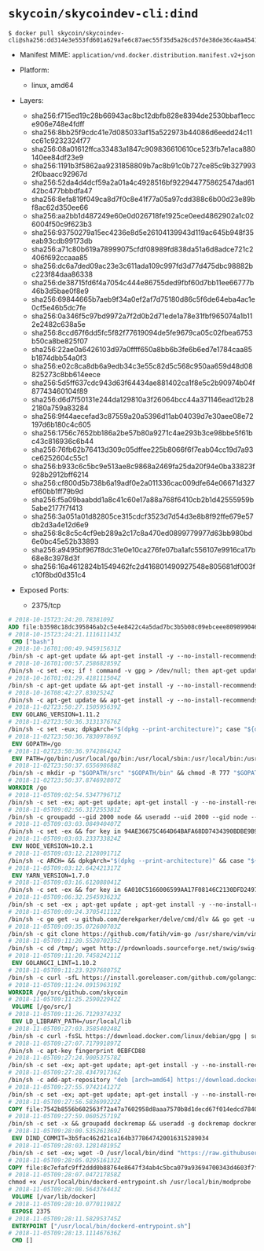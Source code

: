 # `skycoin/skycoindev-cli:dind`

```console
$ docker pull skycoin/skycoindev-cli@sha256:dd314e3e553fd601a629afe6c87aec55f35d5a26cd57de38de36c4aa4541d6a8
```

- Manifest MIME: `application/vnd.docker.distribution.manifest.v2+json`

- Platform: 
	- linux, amd64

- Layers:
	- sha256:f715ed19c28b66943ac8bc12dbfb828e8394de2530bbaf1ecce906e748e4fdff
	- sha256:8bb25f9cdc41e7d085033af15a522973b44086d6eedd24c11cc61c9232324f77
	- sha256:08a01612ffca33483a1847c909836610610ce523fb7e1aca880140ee84df23e9
	- sha256:1191b3f5862aa9231858809b7ac8b91c0b727ce85c9b3279932f0baacc92967d
	- sha256:52da4d4dcf59a2a01a4c4928516bf922944775862547dad6142bc477bbbdfa47
	- sha256:8efa819f049ca8d7f0c8e41f77a05a97cdd388c6b00d23e89bf8ac62d350ee66
	- sha256:aa2bb1d487249e60e0d026718fe1925ce0eed4862902a1c026004f50c9f623b3
	- sha256:93750279a15ec4236e8d5e26104139943d119ac645b948f35eab93cdb99173db
	- sha256:a71c80b619a78999075cfdf08989fd838da51a6d8adce721c2406f692ccaaa85
	- sha256:dc6a7ded09ac23e3c611ada109c997fd3d77d475dbc98882bc223f84daa86338
	- sha256:de38715fd6f4a7054c444e86755ded9fbf60d7bb11ee66777b46b3d5bae0f8e9
	- sha256:69844665b7aeb9f34a0ef2af7d75180d86c5f6de64eba4ac1e0cf5e46b5dc7fe
	- sha256:0a346f5c97bd9972a7f2d0b2d71ede1a78e31fbf965074a1b112e2482c638a5e
	- sha256:8ccd67f6dd5fc5f82f77619094de5fe9679ca05c02fbea6753b50ca8be825f07
	- sha256:22ae0a6426103d97a0ffff650a8bb6b3fe6b6ed7e1784caa85b1874dbb54a0f3
	- sha256:e02c8ca8db6a9edb34c3e55c82d5c568c950aa659d48d08825273c8bb614eece
	- sha256:5d5ff637cdc943d63f64434ae881402ca1f8e5c2b90974b04f87743460104f89
	- sha256:d6d7f50131e244da129810a3f26064bcc44a371146ead12b282180a759a83284
	- sha256:9f44aecefad3c87559a20a5396d11ab04039d7e30aee08e72197d6b180c4c605
	- sha256:1756c7652bb186a2be57b80a9271c4ae293b3ce98bbe5f61bc43c816936c6b44
	- sha256:76fb62b76413d309c05dffee225b8066f6f7eab04cc19d7a93ce6252604c55c1
	- sha256:b933c6c5bc9e513ae8c9868a2469fa25da20f94e0ba33823f928b2912bff6214
	- sha256:cf800d5b738b6a19adf0e2a011336cac009dfe64e06671d327ef60bb1ff79b9d
	- sha256:f5a09baabdd1a8c41c60e17a88a768f6410cb2b1d42555959b5abe2177f7f413
	- sha256:3a051a01d82805ce315cdcf3523d7d54d3e8b8f92ffe679e57db2d3a4e12d6e9
	- sha256:8c8c5c4cf9eb289a2c17c8a470ed0899779977d63bb980bd6e0bc45e52b33893
	- sha256:a9495bf967f8dc31e0e10ca276fe07ba1afc556107e9916ca17b68e8c3978d3f
	- sha256:16a4612824b1549462fc2d416801490927548e805681df003fc10f8bd0d351c4

- Exposed Ports:
	- 2375/tcp

```dockerfile
# 2018-10-15T23:24:20.7838109Z
ADD file:b3598c18dc395846ab2c5e4e8422c4a5dad7bc3b5b08c09ebceee80989904641 in / 
# 2018-10-15T23:24:21.111611143Z
 CMD ["bash"]
# 2018-10-16T01:00:49.945915631Z
/bin/sh -c apt-get update && apt-get install -y --no-install-recommends ca-certificates curl netbase wget && rm -rf /var/lib/apt/lists/*
# 2018-10-16T01:00:57.258682859Z
/bin/sh -c set -ex; if ! command -v gpg > /dev/null; then apt-get update; apt-get install -y --no-install-recommends gnupg dirmngr ; rm -rf /var/lib/apt/lists/*; fi
# 2018-10-16T01:01:29.418111504Z
/bin/sh -c apt-get update && apt-get install -y --no-install-recommends bzr git mercurial openssh-client subversion procps && rm -rf /var/lib/apt/lists/*
# 2018-10-16T08:42:27.8302524Z
/bin/sh -c apt-get update && apt-get install -y --no-install-recommends g++ gcc libc6-dev make pkg-config && rm -rf /var/lib/apt/lists/*
# 2018-11-02T23:50:27.150595639Z
 ENV GOLANG_VERSION=1.11.2
# 2018-11-02T23:50:36.313137676Z
/bin/sh -c set -eux; dpkgArch="$(dpkg --print-architecture)"; case "${dpkgArch##*-}" in amd64) goRelArch='linux-amd64'; goRelSha256='1dfe664fa3d8ad714bbd15a36627992effd150ddabd7523931f077b3926d736d' ;; armhf) goRelArch='linux-armv6l'; goRelSha256='b9d16a8eb1f7b8fdadd27232f6300aa8b4427e5e4cb148c4be4089db8fb56429' ;; arm64) goRelArch='linux-arm64'; goRelSha256='98a42b9b8d3bacbcc6351a1e39af52eff582d0bc3ac804cd5a97ce497dd84026' ;; i386) goRelArch='linux-386'; goRelSha256='e74f2f37b43b9b1bcf18008a11e0efb8921b41dff399a4f48ac09a4f25729881' ;; ppc64el) goRelArch='linux-ppc64le'; goRelSha256='23291935a299fdfde4b6a988ce3faa0c7a498aab6d56bbafbf1e7476468529a3' ;; s390x) goRelArch='linux-s390x'; goRelSha256='a67ef820ef8cfecc8d68c69dd5bf513aaf647c09b6605570af425bf5fe8a32f0' ;; *) goRelArch='src'; goRelSha256='042fba357210816160341f1002440550e952eb12678f7c9e7e9d389437942550'; echo >&2; echo >&2 "warning: current architecture ($dpkgArch) does not have a corresponding Go binary release; will be building from source"; echo >&2 ;; esac; url="https://golang.org/dl/go${GOLANG_VERSION}.${goRelArch}.tar.gz"; wget -O go.tgz "$url"; echo "${goRelSha256} *go.tgz" | sha256sum -c -; tar -C /usr/local -xzf go.tgz; rm go.tgz; if [ "$goRelArch" = 'src' ]; then echo >&2; echo >&2 'error: UNIMPLEMENTED'; echo >&2 'TODO install golang-any from jessie-backports for GOROOT_BOOTSTRAP (and uninstall after build)'; echo >&2; exit 1; fi; export PATH="/usr/local/go/bin:$PATH"; go version
# 2018-11-02T23:50:36.783097869Z
 ENV GOPATH=/go
# 2018-11-02T23:50:36.974286424Z
 ENV PATH=/go/bin:/usr/local/go/bin:/usr/local/sbin:/usr/local/bin:/usr/sbin:/usr/bin:/sbin:/bin
# 2018-11-02T23:50:37.655698688Z
/bin/sh -c mkdir -p "$GOPATH/src" "$GOPATH/bin" && chmod -R 777 "$GOPATH"
# 2018-11-02T23:50:37.874692807Z
WORKDIR /go
# 2018-11-05T09:02:54.534779671Z
/bin/sh -c set -ex; apt-get update; apt-get install -y --no-install-recommends autoconf automake bzip2 dpkg-dev file g++ gcc imagemagick libbz2-dev libc6-dev libcurl4-openssl-dev libdb-dev libevent-dev libffi-dev libgdbm-dev libgeoip-dev libglib2.0-dev libjpeg-dev libkrb5-dev liblzma-dev libmagickcore-dev libmagickwand-dev libncurses5-dev libncursesw5-dev libpng-dev libpq-dev libreadline-dev libsqlite3-dev libssl-dev libtool libwebp-dev libxml2-dev libxslt-dev libyaml-dev make patch xz-utils zlib1g-dev build-essential ; apt-get clean; rm -rf /var/lib/apt/lists/*
# 2018-11-05T09:02:56.317255381Z
/bin/sh -c groupadd --gid 2000 node && useradd --uid 2000 --gid node --shell /bin/bash --create-home node
# 2018-11-05T09:03:03.084940407Z
/bin/sh -c set -ex && for key in 94AE36675C464D64BAFA68DD7434390BDBE9B9C5 FD3A5288F042B6850C66B31F09FE44734EB7990E 71DCFD284A79C3B38668286BC97EC7A07EDE3FC1 DD8F2338BAE7501E3DD5AC78C273792F7D83545D C4F0DFFF4E8C1A8236409D08E73BC641CC11F4C8 B9AE9905FFD7803F25714661B63B535A4C206CA9 56730D5401028683275BD23C23EFEFE93C4CFFFE 77984A986EBC2AA786BC0F66B01FBB92821C587A ; do gpg --keyserver hkp://p80.pool.sks-keyservers.net:80 --recv-keys "$key" || gpg --keyserver hkp://ipv4.pool.sks-keyservers.net --recv-keys "$key" || gpg --keyserver hkp://pgp.mit.edu:80 --recv-keys "$key" ; done
# 2018-11-05T09:03:03.233733824Z
 ENV NODE_VERSION=10.2.1
# 2018-11-05T09:03:12.212809171Z
/bin/sh -c ARCH= && dpkgArch="$(dpkg --print-architecture)" && case "${dpkgArch##*-}" in amd64) ARCH='x64';; ppc64el) ARCH='ppc64le';; s390x) ARCH='s390x';; arm64) ARCH='arm64';; armhf) ARCH='armv7l';; i386) ARCH='x86';; *) echo "unsupported architecture"; exit 1 ;; esac && curl -fsSLO --compressed "https://nodejs.org/dist/v$NODE_VERSION/node-v$NODE_VERSION-linux-$ARCH.tar.xz" && curl -fsSLO --compressed "https://nodejs.org/dist/v$NODE_VERSION/SHASUMS256.txt.asc" && gpg --batch --decrypt --output SHASUMS256.txt SHASUMS256.txt.asc && grep " node-v$NODE_VERSION-linux-$ARCH.tar.xz\$" SHASUMS256.txt | sha256sum -c - && tar -xJf "node-v$NODE_VERSION-linux-$ARCH.tar.xz" -C /usr/local --strip-components=1 --no-same-owner && rm "node-v$NODE_VERSION-linux-$ARCH.tar.xz" SHASUMS256.txt.asc SHASUMS256.txt && ln -s /usr/local/bin/node /usr/local/bin/nodejs
# 2018-11-05T09:03:12.642421317Z
 ENV YARN_VERSION=1.7.0
# 2018-11-05T09:03:16.612088041Z
/bin/sh -c set -ex && for key in 6A010C5166006599AA17F08146C2130DFD2497F5 ; do gpg --keyserver hkp://p80.pool.sks-keyservers.net:80 --recv-keys "$key" || gpg --keyserver hkp://ipv4.pool.sks-keyservers.net --recv-keys "$key" || gpg --keyserver hkp://pgp.mit.edu:80 --recv-keys "$key" ; done && curl -fsSLO --compressed "https://yarnpkg.com/downloads/$YARN_VERSION/yarn-v$YARN_VERSION.tar.gz" && curl -fsSLO --compressed "https://yarnpkg.com/downloads/$YARN_VERSION/yarn-v$YARN_VERSION.tar.gz.asc" && gpg --batch --verify yarn-v$YARN_VERSION.tar.gz.asc yarn-v$YARN_VERSION.tar.gz && mkdir -p /opt && tar -xzf yarn-v$YARN_VERSION.tar.gz -C /opt/ && ln -s /opt/yarn-v$YARN_VERSION/bin/yarn /usr/local/bin/yarn && ln -s /opt/yarn-v$YARN_VERSION/bin/yarnpkg /usr/local/bin/yarnpkg && rm yarn-v$YARN_VERSION.tar.gz.asc yarn-v$YARN_VERSION.tar.gz
# 2018-11-05T09:06:32.254593623Z
/bin/sh -c set -ex ; apt-get update ; apt-get install -y --no-install-recommends cmake libpcre3-dev gdbserver gdb vim less ctags vim-scripts screen sudo doxygen valgrind bsdmainutils texlive-latex-base ; apt-get clean ; rm -rf /var/lib/apt/lists/* ; npm install moxygen -g ; echo 'Installing Criterion ...' ; git clone --recurse-submodules -j8 https://github.com/skycoin/Criterion /go/Criterion ; cd /go/Criterion ; cmake . ; make install ; rm -r /go/Criterion ; echo 'Success nstalling Criterion ...'
# 2018-11-05T09:09:24.370541112Z
/bin/sh -c go get -u github.com/derekparker/delve/cmd/dlv && go get -u github.com/FiloSottile/vendorcheck && go get -u github.com/alecthomas/gometalinter && gometalinter --vendored-linters --install && go get -u github.com/zmb3/gogetdoc && go get -u golang.org/x/tools/cmd/guru && go get -u github.com/davidrjenni/reftools/cmd/fillstruct && go get -u github.com/rogpeppe/godef && go get -u github.com/fatih/motion && go get -u github.com/nsf/gocode && go get -u github.com/jstemmer/gotags && go get -u github.com/josharian/impl && go get -u github.com/fatih/gomodifytags && go get -u github.com/dominikh/go-tools/cmd/keyify && go get -u golang.org/x/tools/cmd/gorename && go get -u github.com/klauspost/asmfmt/cmd/asmfmt && go get -u github.com/vektra/mockery/.../ && go get -u github.com/wadey/gocovmerge && curl https://raw.githubusercontent.com/golang/dep/master/install.sh | sh
# 2018-11-05T09:09:35.072600703Z
/bin/sh -c git clone https://github.com/fatih/vim-go /usr/share/vim/vim80/pack/dev/start/vim-go && git clone https://github.com/tpope/vim-fugitive /usr/share/vim/vim80/pack/dev/start/vim-fugitive && git clone https://github.com/Shougo/vimshell.vim /usr/share/vim/vim80/pack/dev/start/0vimshell && git clone https://github.com/Shougo/vimproc.vim /usr/share/vim/vim80/pack/dev/start/0vimproc && git clone https://github.com/w0rp/ale.git /usr/share/vim/vim80/pack/dev/start/ale && cd /usr/share/vim/vim80/pack/dev/start/0vimproc && make ; git clone https://github.com/iberianpig/tig-explorer.vim.git /tmp/tig-explorer; cp /tmp/tig-explorer/autoload/tig_explorer.vim /usr/share/vim/vim80/autoload; cp /tmp/tig-explorer/plugin/tig_explorer.vim /usr/share/vim/vim80/plugin; rm -rf /tmp/tig-explorer
# 2018-11-05T09:11:20.552070235Z
/bin/sh -c cd /tmp/; wget http://prdownloads.sourceforge.net/swig/swig-3.0.12.tar.gz && tar -zxf swig-3.0.12.tar.gz ; cd swig-3.0.12 ; ./configure --prefix=/usr && make && make install && rm -rf /tmp/swig-*
# 2018-11-05T09:11:20.745824211Z
 ENV GOLANGCI_LINT=1.10.2
# 2018-11-05T09:11:23.929768075Z
/bin/sh -c curl -sfL https://install.goreleaser.com/github.com/golangci/golangci-lint.sh | bash -s -- -b $GOPATH/bin v$GOLANGCI_LINT
# 2018-11-05T09:11:24.091596319Z
WORKDIR /go/src/github.com/skycoin
# 2018-11-05T09:11:25.259022942Z
 VOLUME [/go/src/]
# 2018-11-05T09:11:26.712937423Z
 ENV LD_LIBRARY_PATH=/usr/local/lib
# 2018-11-05T09:27:03.358540248Z
/bin/sh -c curl -fsSL https://download.docker.com/linux/debian/gpg | sudo apt-key add -
# 2018-11-05T09:27:07.717991897Z
/bin/sh -c apt-key fingerprint 0EBFCD88
# 2018-11-05T09:27:24.900537578Z
/bin/sh -c set -ex; apt-get update; apt-get install -y --no-install-recommends lsb-release software-properties-common apt-transport-https
# 2018-11-05T09:27:28.434791736Z
/bin/sh -c add-apt-repository "deb [arch=amd64] https://download.docker.com/linux/debian $(lsb_release -cs) stable"
# 2018-11-05T09:27:55.974214127Z
/bin/sh -c set -ex; apt-get update; apt-get install -y --no-install-recommends btrfs-progs e2fsprogs iptables xfsprogs ca-certificates gnupg2 software-properties-common pigz docker-ce ; apt-get clean; rm -rf /var/lib/apt/lists/*
# 2018-11-05T09:27:56.583699222Z
COPY file:7542b8556b602563f72a47a7602958d8aaa7570b8d1decd67f014edcd7840d56 in /usr/local/bin/modprobe 
# 2018-11-05T09:27:59.060525719Z
/bin/sh -c set -x && groupadd dockremap && useradd -g dockremap dockremap && echo 'dockremap:165536:65536' >> /etc/subuid && echo 'dockremap:165536:65536' >> /etc/subgid
# 2018-11-05T09:28:00.535261369Z
 ENV DIND_COMMIT=3b5fac462d21ca164b3778647420016315289034
# 2018-11-05T09:28:03.128148195Z
/bin/sh -c set -ex; wget -O /usr/local/bin/dind "https://raw.githubusercontent.com/docker/docker/${DIND_COMMIT}/hack/dind"; chmod +x /usr/local/bin/dind;
# 2018-11-05T09:28:05.029516132Z
COPY file:8c7efafc9ff2ddd0b88764e8647f34ab4c5bca079a93694700343d4603f7f8a6 in /usr/local/bin/ 
# 2018-11-05T09:28:07.047217858Z
chmod +x /usr/local/bin/dockerd-entrypoint.sh /usr/local/bin/modprobe
# 2018-11-05T09:28:08.564376443Z
 VOLUME [/var/lib/docker]
# 2018-11-05T09:28:10.077011982Z
 EXPOSE 2375
# 2018-11-05T09:28:11.582953745Z
 ENTRYPOINT ["/usr/local/bin/dockerd-entrypoint.sh"]
# 2018-11-05T09:28:13.111467636Z
 CMD []
```

